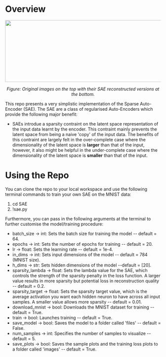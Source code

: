 # Overview
<div align="center">
    <img src="https://github.com/user-attachments/assets/367952a0-dbb4-4f39-a689-7e9d551770f7" alt="SAE inference sample" width="1400" height="200"/>
    <p><em>Figure: Original images on the top with their SAE reconstructed versions at the bottom.</em></p>
</div>

This repo presents a very simplistic implementation of the Sparse Auto-Encoder (SAE). The SAE are a class of regularised Auto-Encoders which provide the following major benefit:
* SAEs introdue a sparsity contraint on the latent space representation of the input data learnt by the encoder. This contraint mainly prevents the latent space from being a naive 'copy' of the input data. The benefits of this contraint are largely felt in the over-complete case where the dimensionality of the latent space is **larger** than that of the input, however, it also might be helpful in the under-complete case where the dimensionality of the latent space is **smaller** than that of the input.

# Using the Repo 
You can clone the repo to your local workspace and use the following terminal commands to train your own SAE on the MNIST data:
1. cd SAE
2. !sae.py

Furthermore, you can pass in the following arguments at the terminal to further customise the model/training procedure:
* batch_size -> int: Sets the batch size for training the model -- default = 64.
* epochs -> int: Sets the number of epochs for training -- default = 20.
* lr -> float: Sets the learning rate -- default = 1e-4.
* in_dims -> int: Sets input dimensions of the model -- default = 784 (MNIST size).
* h_dims -> str: Sets hidden dimensions of the model --default = \[20\].
* sparsity_lambda -> float: Sets the lambda value for the SAE, which controls the strength of the sparsity penalty in the loss function. A larger value results in more sparsity but potential loss in reconstruction quality -- default = 0.2.
* sparsity_target -> float: Sets the sparsity target value, which is the average activation you want each hidden neuron to have across all input samples. A smaller value allows more sparsity -- default = 0.01.
* download_mnist -> bool: Downloads the MNIST dataset for training -- default = True.
* train -> bool: Launches training -- default = True.
* save_model -> bool: Saves the model to a folder called 'files' -- default = False.
* num_samples -> int: Specifies the number of samples to visualize -- default = 5.
* save_plots -> bool: Saves the sample plots and the training loss plots to a folder called 'images' -- default = True.
